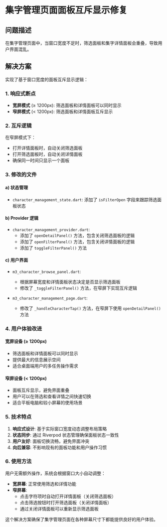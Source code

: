 # 集字管理页面面板互斥显示修复

## 问题描述

在集字管理页面中，当窗口宽度不足时，筛选面板和集字详情面板会重叠，导致用户界面混乱。

## 解决方案

实现了基于窗口宽度的面板互斥显示逻辑：

### 1. 响应式断点

- **宽屏模式** (≥ 1200px): 筛选面板和详情面板可以同时显示
- **窄屏模式** (< 1200px): 筛选面板和详情面板互斥显示

### 2. 互斥逻辑

在窄屏模式下：

- 打开详情面板时，自动关闭筛选面板
- 打开筛选面板时，自动关闭详情面板
- 确保同一时间只显示一个面板

### 3. 修改的文件

#### a) 状态管理

- `character_management_state.dart`: 添加了 `isFilterOpen` 字段来跟踪筛选面板状态

#### b) Provider 逻辑

- `character_management_provider.dart`:
  - 添加了 `openDetailPanel()` 方法，包含关闭筛选面板的逻辑
  - 添加了 `openFilterPanel()` 方法，包含关闭详情面板的逻辑
  - 添加了 `toggleFilterPanel()` 方法

#### c) 用户界面

- `m3_character_browse_panel.dart`:
  - 根据屏幕宽度和详情面板状态决定是否显示筛选面板
  - 修改了 `_toggleFilterPanel()` 方法，在窄屏下实现互斥逻辑

- `m3_character_management_page.dart`:
  - 修改了 `_handleCharacterTap()` 方法，在窄屏下使用 `openDetailPanel()` 方法

### 4. 用户体验改进

#### 宽屏设备 (≥ 1200px)

- 筛选面板和详情面板可以同时显示
- 提供最大的信息展示空间
- 适合桌面端用户的多任务操作需求

#### 窄屏设备 (< 1200px)

- 面板互斥显示，避免界面重叠
- 用户可以在筛选和查看详情之间快速切换
- 适合平板电脑和较小屏幕的使用场景

### 5. 技术特点

1. **响应式设计**: 基于实际窗口宽度动态调整布局策略
2. **状态同步**: 通过 Riverpod 状态管理确保面板状态一致性
3. **用户友好**: 面板切换流畅，避免界面冲突
4. **向后兼容**: 不影响现有的面板功能和用户操作习惯

### 6. 使用方法

用户无需额外操作，系统会根据窗口大小自动调整：

- **宽屏幕**: 正常使用筛选和详情功能
- **窄屏幕**:
  - 点击字符项时自动打开详情面板（关闭筛选面板）
  - 点击筛选按钮时打开筛选面板（关闭详情面板）
  - 通过关闭详情面板可以重新显示筛选面板

这个解决方案确保了集字管理页面在各种屏幕尺寸下都能提供良好的用户体验。
